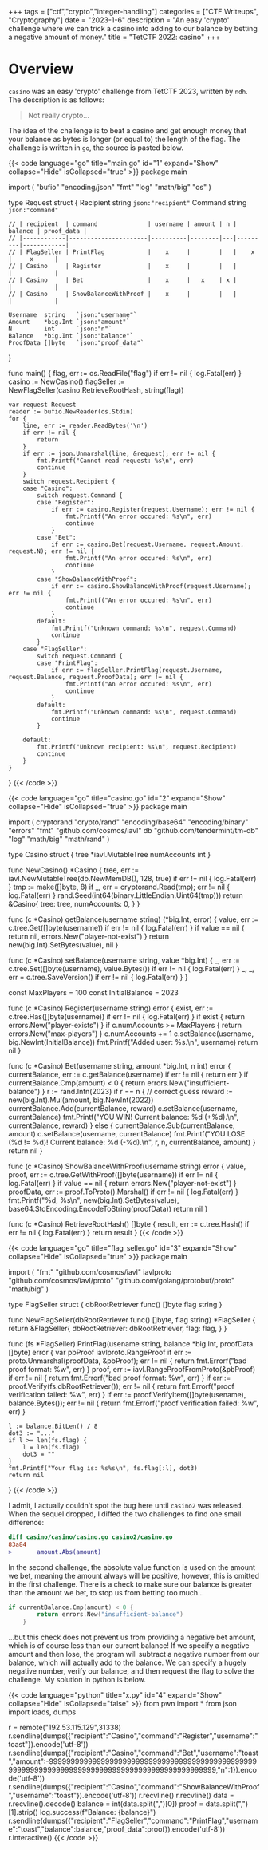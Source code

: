 +++ 
tags = ["ctf","crypto","integer-handling"] 
categories = ["CTF Writeups", "Cryptography"] 
date = "2023-1-6" 
description = "An easy 'crypto' challenge where we can trick a casino into adding to our balance by betting a negative amount of money." 
title = "TetCTF 2022: casino"
+++

# Overview

`casino` was an easy 'crypto' challenge from TetCTF 2023, written by `ndh`.
The description is as follows:
> Not really crypto...

The idea of the challenge is to beat a casino and get enough money that your balance as bytes is longer (or equal to) the length of the flag. The challenge is written in `go`, the source is pasted below.

{{< code language="go" title="main.go" id="1" expand="Show" collapse="Hide" isCollapsed="true" >}}
package main

import (
	"bufio"
	"encoding/json"
	"fmt"
	"log"
	"math/big"
	"os"
)

type Request struct {
	Recipient string `json:"recipient"`
	Command   string `json:"command"`

	// | recipient  | command              | username | amount | n | balance | proof_data |
	// |------------|----------------------|----------|--------|---|---------|------------|
	// | FlagSeller | PrintFlag            |    x     |        |   |    x    |     x      |
	// | Casino     | Register             |    x     |        |   |         |            |
	// | Casino     | Bet                  |    x     |   x    | x |         |            |
	// | Casino     | ShowBalanceWithProof |    x     |        |   |         |            |

	Username  string   `json:"username"`
	Amount    *big.Int `json:"amount"`
	N         int      `json:"n"`
	Balance   *big.Int `json:"balance"`
	ProofData []byte   `json:"proof_data"`
}

func main() {
	flag, err := os.ReadFile("flag")
	if err != nil {
		log.Fatal(err)
	}
	casino := NewCasino()
	flagSeller := NewFlagSeller(casino.RetrieveRootHash, string(flag))

	var request Request
	reader := bufio.NewReader(os.Stdin)
	for {
		line, err := reader.ReadBytes('\n')
		if err != nil {
			return
		}
		if err := json.Unmarshal(line, &request); err != nil {
			fmt.Printf("Cannot read request: %s\n", err)
			continue
		}
		switch request.Recipient {
		case "Casino":
			switch request.Command {
			case "Register":
				if err := casino.Register(request.Username); err != nil {
					fmt.Printf("An error occured: %s\n", err)
					continue
				}
			case "Bet":
				if err := casino.Bet(request.Username, request.Amount, request.N); err != nil {
					fmt.Printf("An error occured: %s\n", err)
					continue
				}
			case "ShowBalanceWithProof":
				if err := casino.ShowBalanceWithProof(request.Username); err != nil {
					fmt.Printf("An error occured: %s\n", err)
					continue
				}
			default:
				fmt.Printf("Unknown command: %s\n", request.Command)
				continue
			}
		case "FlagSeller":
			switch request.Command {
			case "PrintFlag":
				if err := flagSeller.PrintFlag(request.Username, request.Balance, request.ProofData); err != nil {
					fmt.Printf("An error occured: %s\n", err)
					continue
				}
			default:
				fmt.Printf("Unknown command: %s\n", request.Command)
				continue
			}

		default:
			fmt.Printf("Unknown recipient: %s\n", request.Recipient)
			continue
		}
	}
}
{{< /code >}}

{{< code language="go" title="casino.go" id="2" expand="Show" collapse="Hide" isCollapsed="true" >}}
package main

import (
	cryptorand "crypto/rand"
	"encoding/base64"
	"encoding/binary"
	"errors"
	"fmt"
	"github.com/cosmos/iavl"
	db "github.com/tendermint/tm-db"
	"log"
	"math/big"
	"math/rand"
)

type Casino struct {
	tree        *iavl.MutableTree
	numAccounts int
}

func NewCasino() *Casino {
	tree, err := iavl.NewMutableTree(db.NewMemDB(), 128, true)
	if err != nil {
		log.Fatal(err)
	}
	tmp := make([]byte, 8)
	if _, err = cryptorand.Read(tmp); err != nil {
		log.Fatal(err)
	}
	rand.Seed(int64(binary.LittleEndian.Uint64(tmp)))
	return &Casino{
		tree:        tree,
		numAccounts: 0,
	}
}

func (c *Casino) getBalance(username string) (*big.Int, error) {
	value, err := c.tree.Get([]byte(username))
	if err != nil {
		log.Fatal(err)
	}
	if value == nil {
		return nil, errors.New("player-not-exist")
	}
	return new(big.Int).SetBytes(value), nil
}

func (c *Casino) setBalance(username string, value *big.Int) {
	_, err := c.tree.Set([]byte(username), value.Bytes())
	if err != nil {
		log.Fatal(err)
	}
	_, _, err = c.tree.SaveVersion()
	if err != nil {
		log.Fatal(err)
	}
}

const MaxPlayers = 100
const InitialBalance = 2023

func (c *Casino) Register(username string) error {
	exist, err := c.tree.Has([]byte(username))
	if err != nil {
		log.Fatal(err)
	}
	if exist {
		return errors.New("player-exists")
	}
	if c.numAccounts >= MaxPlayers {
		return errors.New("max-players")
	}
	c.numAccounts += 1
	c.setBalance(username, big.NewInt(InitialBalance))
	fmt.Printf("Added user: %s.\n", username)
	return nil
}

func (c *Casino) Bet(username string, amount *big.Int, n int) error {
	currentBalance, err := c.getBalance(username)
	if err != nil {
		return err
	}
	if currentBalance.Cmp(amount) < 0 {
		return errors.New("insufficient-balance")
	}
	r := rand.Intn(2023)
	if r == n { // correct guess
		reward := new(big.Int).Mul(amount, big.NewInt(2022))
		currentBalance.Add(currentBalance, reward)
		c.setBalance(username, currentBalance)
		fmt.Printf("YOU WIN! Current balance: %d (+%d).\n", currentBalance, reward)
	} else {
		currentBalance.Sub(currentBalance, amount)
		c.setBalance(username, currentBalance)
		fmt.Printf("YOU LOSE (%d != %d)! Current balance: %d (-%d).\n", r, n, currentBalance, amount)
	}
	return nil
}

func (c *Casino) ShowBalanceWithProof(username string) error {
	value, proof, err := c.tree.GetWithProof([]byte(username))
	if err != nil {
		log.Fatal(err)
	}
	if value == nil {
		return errors.New("player-not-exist")
	}
	proofData, err := proof.ToProto().Marshal()
	if err != nil {
		log.Fatal(err)
	}
	fmt.Printf("%d, %s\n", new(big.Int).SetBytes(value), base64.StdEncoding.EncodeToString(proofData))
	return nil
}

func (c *Casino) RetrieveRootHash() []byte {
	result, err := c.tree.Hash()
	if err != nil {
		log.Fatal(err)
	}
	return result
}
{{< /code >}}

{{< code language="go" title="flag_seller.go" id="3" expand="Show" collapse="Hide" isCollapsed="true" >}}
package main

import (
	"fmt"
	"github.com/cosmos/iavl"
	iavlproto "github.com/cosmos/iavl/proto"
	"github.com/golang/protobuf/proto"
	"math/big"
)

type FlagSeller struct {
	dbRootRetriever func() []byte
	flag            string
}

func NewFlagSeller(dbRootRetriever func() []byte, flag string) *FlagSeller {
	return &FlagSeller{
		dbRootRetriever: dbRootRetriever,
		flag:            flag,
	}
}

func (fs *FlagSeller) PrintFlag(usename string, balance *big.Int, proofData []byte) error {
	var pbProof iavlproto.RangeProof
	if err := proto.Unmarshal(proofData, &pbProof); err != nil {
		return fmt.Errorf("bad proof format: %w", err)
	}
	proof, err := iavl.RangeProofFromProto(&pbProof)
	if err != nil {
		return fmt.Errorf("bad proof format: %w", err)
	}
	if err := proof.Verify(fs.dbRootRetriever()); err != nil {
		return fmt.Errorf("proof verification failed: %w", err)
	}
	if err := proof.VerifyItem([]byte(usename), balance.Bytes()); err != nil {
		return fmt.Errorf("proof verification failed: %w", err)
	}

	l := balance.BitLen() / 8
	dot3 := "..."
	if l >= len(fs.flag) {
		l = len(fs.flag)
		dot3 = ""
	}
	fmt.Printf("Your flag is: %s%s\n", fs.flag[:l], dot3)
	return nil
}
{{< /code >}}

I admit, I actually couldn't spot the bug here until `casino2` was released. When the sequel dropped, I diffed the two challenges to find one small difference:

```diff
diff casino/casino/casino.go casino2/casino.go
83a84
>       amount.Abs(amount)
```

In the second challenge, the absolute value function is used on the amount we bet, meaning the amount always will be positive, however, this is omitted in the first challenge. There is a check to make sure our balance is greater than the amount we bet, to stop us from betting too much...
```go
if currentBalance.Cmp(amount) < 0 {
		return errors.New("insufficient-balance")
	}
```
...but this check does not prevent us from providing a negative bet amount, which is of course less than our current balance! If we specify a negative amount and then lose, the program will subtract a negative number from our balance, which will actually add to the balance. We can specify a hugely negative number, verify our balance, and then request the flag to solve the challenge. My solution in python is below.

{{< code language="python" title="x.py" id="4" expand="Show" collapse="Hide" isCollapsed="false" >}}
from pwn import *
from json import loads, dumps

r = remote("192.53.115.129",31338)
r.sendline(dumps({"recipient":"Casino","command":"Register","username":"toast"}).encode('utf-8'))
r.sendline(dumps({"recipient":"Casino","command":"Bet","username":"toast","amount":-999999999999999999999999999999999999999999999999999999999999999999999999999999999999999999999999,"n":1}).encode('utf-8'))
r.sendline(dumps({"recipient":"Casino","command":"ShowBalanceWithProof","username":"toast"}).encode('utf-8'))
r.recvline()
r.recvline()
data = r.recvline().decode()
balance = int(data.split(",")[0])
proof = data.split(",")[1].strip()
log.success(f"Balance: {balance}")
r.sendline(dumps({"recipient":"FlagSeller","command":"PrintFlag","username":"toast","balance":balance,"proof_data":proof}).encode('utf-8'))
r.interactive()
{{< /code >}}
